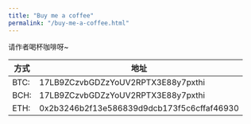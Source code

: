 ```yaml
---
title: "Buy me a coffee"
permalink: "/buy-me-a-coffee.html"
---
```


请作者喝杯咖啡呀~

方式     | 地址
--- | -----
BTC:    | 17LB9ZCzvbGDZzYoUV2RPTX3E88y7pxthi
BCH:    | 17LB9ZCzvbGDZzYoUV2RPTX3E88y7pxthi
ETH:    | 0x2b3246b2f13e586839d9dcb173f5c6cffaf46930
